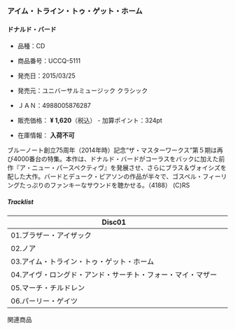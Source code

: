 ### アイム・トライン・トゥ・ゲット・ホーム

#### ドナルド・バード

- 品種：CD
- 商品番号：UCCQ-5111
- 発売日：2015/03/25
- 発売元：ユニバーサルミュージック クラシック
- ＪＡＮ：4988005876287

- 販売価格：
**¥ 1,620**（税込） - 加算ポイント：324pt
- 在庫情報：
**入荷不可**

ブルーノート創立75周年（2014年時）記念“ザ・マスターワークス”第５期は再び4000番台の特集。本作は、ドナルド・バードがコーラスをバックに加えた前作『ア・ニュー・パースペクティヴ』を発展させ、さらにブラス＆ヴォイシズを配した大作。バードとデューク・ピアソンの作品が半々で、ゴスペル・フィーリングたっぷりのファンキーなサウンドを聴かせる。（4188） (C)RS

##### Tracklist

| Disc01 | |
|---|---|
| 01.ブラザー・アイザック | |
| 02.ノア | |
| 03.アイム・トライン・トゥ・ゲット・ホーム | |
| 04.アイヴ・ロングド・アンド・サーチト・フォー・マイ・マザー | |
| 05.マーチ・チルドレン | |
| 06.パーリー・ゲイツ |

関連商品